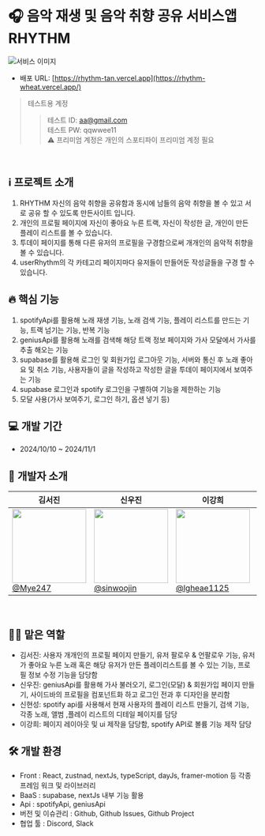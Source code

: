 # 🎧 음악 재생 및 음악 취향 공유 서비스앱 RHYTHM

![서비스 이미지](https://github.com/ScriptKnights/Rhythm/blob/develop/%E1%84%89%E1%85%B3%E1%84%8F%E1%85%B3%E1%84%85%E1%85%B5%E1%86%AB%E1%84%89%E1%85%A3%E1%86%BA%202024-11-01%20%E1%84%8B%E1%85%A9%E1%84%8C%E1%85%A5%E1%86%AB%2010.31.40.png)

- 배포 URL: [https://rhythm-tan.vercel.app](https://rhythm-wheat.vercel.app/)

> 테스트용 계정
 >> 테스트 ID: aa@gmail.com
 >> <br>
 >> 테스트 PW: qqwwee11
> > <br>
>> ⚠️ 프리미엄 계정은 개인의 스포티파이 프리미엄 계정 필요

<br>

## ℹ️ 프로젝트 소개
1. RHYTHM 자신의 음악 취향을 공유함과 동시에 남들의 음악 취향을 볼 수 있고 서로 공유 할 수 있도록 만든사이트 입니다.
2. 개인의 프로필 페이지에 자신이 좋아요 누른 트랙, 자신이 작성한 글, 개인이 만든 플레이 리스트를 볼 수 있습니다.
3. 투데이 페이지를 통해 다른 유저의 프로필을 구경함으로써 개개인의 음악적 취향을 볼 수 있습니다.
4. userRhythm의 각 카테고리 페이지마다 유저들이 만들어둔 작성글들을 구경 할 수 있습니다.

## 🔥 핵심 기능
1. spotifyApi를 활용해 노래 재생 기능, 노래 검색 기능, 플레이 리스트를 만드는 기능, 트랙 넘기는 기능, 반복 기능
2. geniusApi를 활용해 노래를 검색해 해당 트랙 정보 페이지와 가사 모달에서 가사를 추출 해오는 기능
3. supabase를 활용해 로그인 및 회원가입 로그아웃 기능, 서버와 통신 후 노래 좋아요 및 취소 기능, 사용자들이 글을 작성하고 작성한 글을 투데이 페이지에서 보여주는 기능
4. supabase 로그인과 spotify 로그인을 구별하여 기능을 제한하는 기능
5. 모달 사용(가사 보여주기, 로그인 하기, 옵션 넣기 등)

## 💻 개발 기간
- 2024/10/10 ~ 2024/11/1

## 👤 개발자 소개

<div align="center">

김서진 | 신우진 | 이강희 | 신현성 
--- | --- | --- | --- |
| [<img src="https://avatars.githubusercontent.com/u/183989838?v=4 " height=150 width=150> <br/> @Mye247](https://github.com/Mye247) | [<img src="https://avatars.githubusercontent.com/u/184204580?v=4" height=150 width=150> <br/> @sinwoojin](https://github.com/sinwoojin) | [<img src="https://avatars.githubusercontent.com/u/178550762?v=4" height=150 width=150> <br/> @lgheae1125](https://github.com/lgheae1125) | [<img src="https://avatars.githubusercontent.com/u/175573383?v=4" height=150 width=150> <br/> @shinhs626](https://github.com/shinhs626) |

</div>

<br>

## 🧑‍💻 맡은 역할

- 김서진: 사용자 개개인의 프로필 페이지 만들기, 유저 팔로우 & 언팔로우 기능, 유저가 좋아요 누른 노래 혹은 해당 유저가 만든 플레이리스트를 볼 수 있는 기능, 프로필 정보 수정 기능을 담당함
- 신우진: geniusApi를 활용해 가사 불러오기, 로그인(모달) & 회원가입 페이지 만들기, 사이드바의 프로필을 컴포넌트화 하고 로그인 전과 후 디자인을 분리함
- 신현성: spotify api를 사용해서 현재 사용자의 플레이 리스트 만들기, 검색 기능, 각종 노래, 앨범 ,플레이 리스트의 디테일 페이지를 담당
- 이강희: 페이지 레이아웃 및 ui 제작을 담당함, spotify API로 볼륨 기능 제작 담당

## 🛠️ 개발 환경
- Front : React, zustnad, nextJs, typeScript, dayJs, framer-motion 등 각종 프레임 워크 및 라이브러리
- BaaS : supabase, nextJs 내부 기능 활용
- Api : spotifyApi, geniusApi
- 버전 및 이슈관리 : Github, Github Issues, Github Project
- 협업 툴 : Discord, Slack
